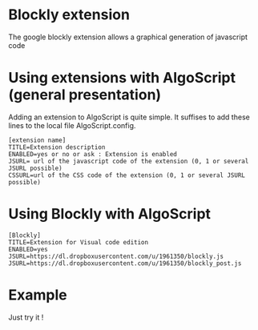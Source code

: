 Blockly extension
=======================
The google blockly extension allows a graphical generation of javascript code

# Using extensions with AlgoScript (general presentation)
Adding an extension to AlgoScript is quite simple. It suffises to add these lines to the local file AlgoScript.config. 

	[extension name]
	TITLE=Extension description
	ENABLED=yes or no or ask : Extension is enabled
	JSURL= url of the javascript code of the extension (0, 1 or several JSURL possible)
	CSSURL=url of the CSS code of the extension (0, 1 or several JSURL possible)

# Using Blockly with AlgoScript

	[Blockly]
	TITLE=Extension for Visual code edition
	ENABLED=yes
	JSURL=https://dl.dropboxusercontent.com/u/1961350/blockly.js
	JSURL=https://dl.dropboxusercontent.com/u/1961350/blockly_post.js

# Example

Just try it !